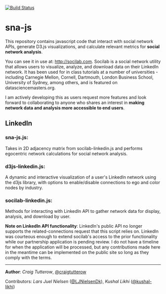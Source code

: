 [![Build Status](https://travis-ci.com/wesrice/sna-js.svg?branch=master)](https://travis-ci.com/wesrice/sna-js)

sna-js
======


This repository contains javascript code that interact with social network APIs, generate D3.js visualizations, and calculate relevant metrics for **social network analysis**. 

You can see it in use at: http://socilab.com. Socilab is a social network utility that allows users to visualize, analyze, and download data on their LinkedIn network. It has been used for in class tutorials at a number of universities - including Carnegie Mellon, Cornell, Dartmouth, London Business School, University of Sydney, among others, and is featured on datasciencemasters.org.

I am actively developing this as users request more features and look forward to collaborating to anyone who shares an interest in **making network data and analysis more accessible to end users**.

LinkedIn
------
### sna-js.js:
Takes in 2D adjacency matrix from socilab-linkedin.js and performs egocentric network calculations for social network analysis.

### d3js-linkedin.js:
A dynamic and interactive visualization of a user's LinkedIn network using the d3js library, with options to enable/disable connections to ego and color nodes by industry.

### socilab-linkedin.js:
Methods for interacting with LinkedIn API to gather network data for display, analysis, and download by user.

**Note on LinkedIn API functionality**: LinkedIn's public API no longer supports the related-connections request that this script relies on. LinkedIn was courteous enough to extend socilab's access to the prior functionality while our partnership application is pending review. I do not have a timeline for when the application will be processed, but any contributions made here in the meantime can be implemented on the public site so long as they comply with the terms.

----
**Author**: *Craig Tutterow*, [@craigtutterow](https://github.com/craigtutterow)

Contributors: *Lars Juel Nielsen* ([@LJNielsenDk](https://github.com/LJNielsenDk)), *Kushal Likhi* ([@kushal-likhi](https://github.com/kushal-likhi)) 

